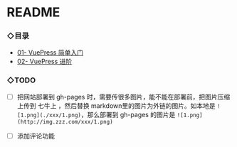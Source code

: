 # README

### ◇目录

- [01-  VuePress 简单入门](./01.md)
- [02-  VuePress 进阶](./02.md)

### ◇TODO

- [ ] 把网站部署到 gh-pages 时，需要传很多图片，能不能在部署前，把图片压缩上传到 七牛上 ，然后替换 markdown里的图片为外链的图片。如本地是 `![1.png](./xxx/1.png)`，那么部署到 gh-pages 的图片是 `![1.png](http://img.zzz.com/xxx/1.png)`
- [ ] 添加评论功能

